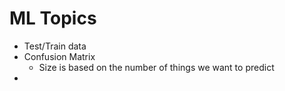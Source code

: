 # ML Topics

- Test/Train data
- Confusion Matrix
  - Size is based on the number of things we want to predict
- 